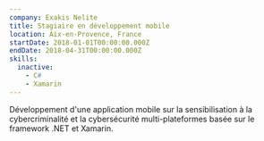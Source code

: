 ```yaml
---
company: Exakis Nelite
title: Stagiaire en développement mobile
location: Aix-en-Provence, France
startDate: 2018-01-01T00:00:00.000Z
endDate: 2018-04-31T00:00:00.000Z
skills:
  inactive:
    - C#
    - Xamarin
---
```


Développement d'une application mobile sur la sensibilisation à la cybercriminalité et la cybersécurité multi-plateformes basée sur le framework .NET et Xamarin.

